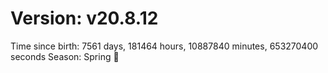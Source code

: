 # Version: v20.8.12
Time since birth: 7561 days, 181464 hours, 10887840 minutes, 653270400 seconds
Season: Spring 🌸
